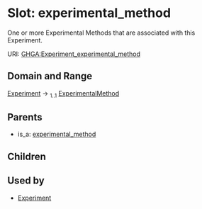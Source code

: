 
# Slot: experimental_method


One or more Experimental Methods that are associated with this Experiment.

URI: [GHGA:Experiment_experimental_method](https://w3id.org/GHGA/Experiment_experimental_method)


## Domain and Range

[Experiment](Experiment.md) &#8594;  <sub>1..1</sub> [ExperimentalMethod](ExperimentalMethod.md)

## Parents

 *  is_a: [experimental_method](experimental_method.md)

## Children


## Used by

 * [Experiment](Experiment.md)
